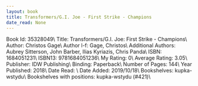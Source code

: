 ```yaml
---
layout: book
title: Transformers/G.I. Joe - First Strike - Champions
date_read: None
---
```


Book Id: 35328049\ 
Title: Transformers/G.I. Joe: First Strike - Champions\ 
Author: Christos Gage\ 
Author l-f: Gage, Christos\ 
Additional Authors: Aubrey Sitterson, John Barber, Ilias Kyriazis, Chris Panda\ 
ISBN: 1684051231\ 
ISBN13: 9781684051236\ 
My Rating: 0\ 
Average Rating: 3.05\ 
Publisher: IDW Publishing\ 
Binding: Paperback\ 
Number of Pages: 144\ 
Year Published: 2018\ 
Date Read: \ 
Date Added: 2019/10/18\ 
Bookshelves: kupka-wstydu\ 
Bookshelves with positions: kupka-wstydu (#421)\ 


